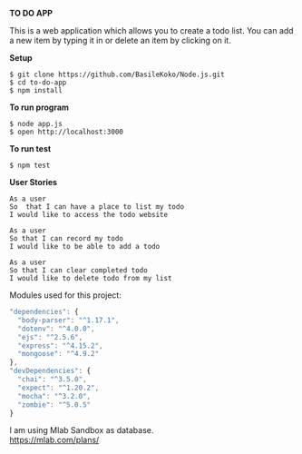 **TO DO APP**

This is a web application which allows you to create a todo list.
You can add a new item by typing it in or delete an item by clicking on it.


**Setup**
```
$ git clone https://github.com/BasileKoko/Node.js.git
$ cd to-do-app
$ npm install
```
**To run program**
```
$ node app.js
$ open http://localhost:3000
```

**To run test**
```
$ npm test
```

**User Stories**
```
As a user
So  that I can have a place to list my todo
I would like to access the todo website
```

```
As a user
So that I can record my todo
I would like to be able to add a todo
```

```
As a user
So that I can clear completed todo
I would like to delete todo from my list
```
Modules used for this project:

```javascript
"dependencies": {
  "body-parser": "^1.17.1",
  "dotenv": "^4.0.0",
  "ejs": "^2.5.6",
  "express": "^4.15.2",
  "mongoose": "^4.9.2"
},
"devDependencies": {
  "chai": "^3.5.0",
  "expect": "^1.20.2",
  "mocha": "^3.2.0",
  "zombie": "^5.0.5"
}
```
I am using Mlab Sandbox as database.  
https://mlab.com/plans/

